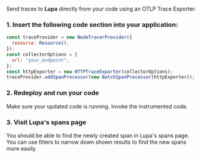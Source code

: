 Send traces to **Lupa** directly from your code using an OTLP Trace Exporter.

### 1. Insert the following code section into your application:

```javascript
const traceProvider = new NodeTracerProvider({
  resource: Resource(),
});
const collectorOptions = {
  url: "your_endpoint",
};
const httpExporter = new HTTPTraceExporter(collectorOptions);
traceProvider.addSpanProcessor(new BatchSpanProcessor(httpExporter));
```

### 2. Redeploy and run your code

Make sure your updated code is running. Invoke the instrumented code.

### 3. Visit Lupa's spans page

You should be able to find the newly created span in Lupa's spans page. You can use filters to narrow down shown results to find the new spans more easily.

